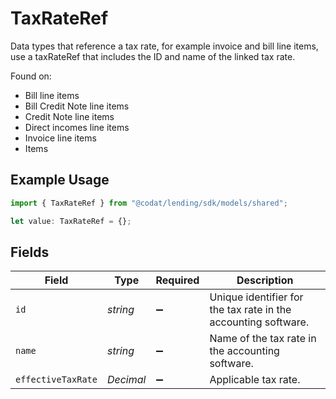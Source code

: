 # TaxRateRef

Data types that reference a tax rate, for example invoice and bill line items, use a taxRateRef that includes the ID and name of the linked tax rate.

Found on:

- Bill line items
- Bill Credit Note line items
- Credit Note line items
- Direct incomes line items
- Invoice line items
- Items

## Example Usage

```typescript
import { TaxRateRef } from "@codat/lending/sdk/models/shared";

let value: TaxRateRef = {};
```

## Fields

| Field                                                          | Type                                                           | Required                                                       | Description                                                    |
| -------------------------------------------------------------- | -------------------------------------------------------------- | -------------------------------------------------------------- | -------------------------------------------------------------- |
| `id`                                                           | *string*                                                       | :heavy_minus_sign:                                             | Unique identifier for the tax rate in the accounting software. |
| `name`                                                         | *string*                                                       | :heavy_minus_sign:                                             | Name of the tax rate in the accounting software.               |
| `effectiveTaxRate`                                             | *Decimal*                                                      | :heavy_minus_sign:                                             | Applicable tax rate.                                           |